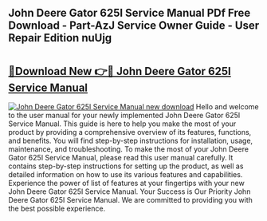 ## John Deere Gator 625I Service Manual PDf Free Download - Part-AzJ Service Owner Guide - User Repair Edition nuUjg

# <h2><a href="http://bc33133.oget.top/?id=John+Deere+Gator+625I+Service+Manual">🔗Download New 👉🔴 John Deere Gator 625I Service Manual</a></h2>

[![John Deere Gator 625I Service Manual new download](https://i.imgur.com/5g1atiW.png)](http://bc33133.oget.top/?id=John+Deere+Gator+625I+Service+Manual)
Hello and welcome to the user manual for your newly implemented John Deere Gator 625I Service Manual. This guide is here to help you make the most of your product by providing a comprehensive overview of its features, functions, and benefits. You will find step-by-step instructions for installation, usage, maintenance, and troubleshooting. To make the most of your John Deere Gator 625I Service Manual, please read this user manual carefully. It contains step-by-step instructions for setting up the product, as well as detailed information on how to use its various features and capabilities. Experience the power of list of features at your fingertips with your new John Deere Gator 625I Service Manual. Your Success is Our Priority John Deere Gator 625I Service Manual. We are committed to providing you with the best possible experience.
